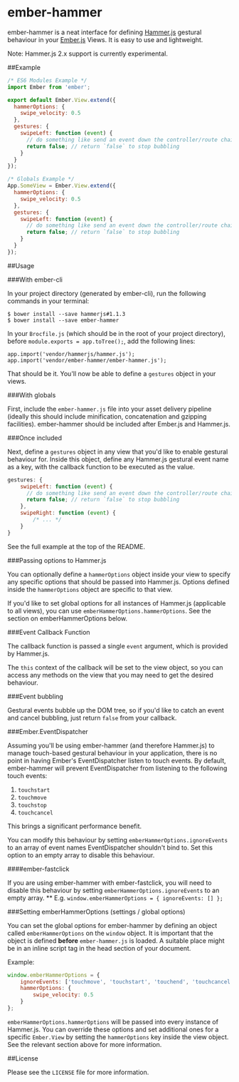 ember-hammer
============
ember-hammer is a neat interface for defining [Hammer.js](https://github.com/EightMedia/hammer.js) gestural behaviour in your [Ember.js](http://www.emberjs.com) Views. It is easy to use and lightweight.

Note: Hammer.js 2.x support is currently experimental.

##Example

```javascript
/* ES6 Modules Example */
import Ember from 'ember';

export default Ember.View.extend({
  hammerOptions: {
    swipe_velocity: 0.5
  },
  gestures: {
    swipeLeft: function (event) {
      // do something like send an event down the controller/route chain
      return false; // return `false` to stop bubbling
    }
  }
});

/* Globals Example */
App.SomeView = Ember.View.extend({
  hammerOptions: {
    swipe_velocity: 0.5
  },
  gestures: {
    swipeLeft: function (event) {
      // do something like send an event down the controller/route chain
      return false; // return `false` to stop bubbling
    }
  }
});
```

##Usage

###With ember-cli

In your project directory (generated by ember-cli), run the following commands in your terminal:

    $ bower install --save hammerjs#1.1.3
    $ bower install --save ember-hammer

In your `Brocfile.js` (which should be in the root of your project directory), before `module.exports = app.toTree();`, add the following lines:

    app.import('vendor/hammerjs/hammer.js');
    app.import('vendor/ember-hammer/ember-hammer.js');

That should be it. You'll now be able to define a `gestures` object in your views.

###With globals

First, include the `ember-hammer.js` file into your asset delivery pipeline (ideally this should include minification, concatenation and gzipping facilities). ember-hammer should be included after Ember.js and Hammer.js.

###Once included

Next, define a `gestures` object in any view that you'd like to enable gestural behaviour for. Inside this object, define any Hammer.js gestural event name as a key, with the callback function to be executed as the value.

```javascript
gestures: {
    swipeLeft: function (event) {
      // do something like send an event down the controller/route chain
      return false; // return `false` to stop bubbling
    },
    swipeRight: function (event) {
        /* ... */
    }
}
```

See the full example at the top of the README.

###Passing options to Hammer.js

You can optionally define a `hammerOptions` object inside your view to specify any specific options that should be passed into Hammer.js. Options defined inside the `hammerOptions` object are specific to that view.

If you'd like to set global options for all instances of Hammer.js (applicable to all views), you can use `emberHammerOptions.hammerOptions`. See the section on emberHammerOptions below.

###Event Callback Function

The callback function is passed a single `event` argument, which is provided by Hammer.js.

The `this` context of the callback will be set to the view object, so you can access any methods on the view that you may need to get the desired behaviour.

###Event bubbling

Gestural events bubble up the DOM tree, so if you'd like to catch an event and cancel bubbling, just return `false` from your callback.

###Ember.EventDispatcher

Assuming you'll be using ember-hammer (and therefore Hammer.js) to manage touch-based gestural behaviour in your application, there is no point in having Ember's EventDispatcher listen to touch events. By default, ember-hammer will prevent EventDispatcher from listening to the following touch events:

1. `touchstart`
1. `touchmove`
1. `touchstop`
1. `touchcancel`

This brings a significant performance benefit.

You can modify this behaviour by setting `emberHammerOptions.ignoreEvents` to an array of event names EventDispatcher shouldn't bind to. Set this option to an empty array to disable this behaviour.

####ember-fastclick

If you are using ember-hammer with ember-fastclick, you will need to disable this behaviour by setting `emberHammerOptions.ignoreEvents` to an empty array. ** E.g. `window.emberHammerOptions = { ignoreEvents: [] };`

###Setting emberHammerOptions (settings / global options)

You can set the global options for ember-hammer by defining an object called `emberHammerOptions` on the `window` object. It is important that the object is defined **before** `ember-hammer.js` is loaded. A suitable place might be in an inline script tag in the head section of your document.

Example:

```javascript
window.emberHammerOptions = { 
    ignoreEvents: ['touchmove', 'touchstart', 'touchend', 'touchcancel'],
    hammerOptions: {
        swipe_velocity: 0.5
    }
};
```

`emberHammerOptions.hammerOptions` will be passed into every instance of Hammer.js. You can override these options and set additional ones for a specific `Ember.View` by setting the `hammerOptions` key inside the view object. See the relevant section above for more information.

##License

Please see the `LICENSE` file for more information.
